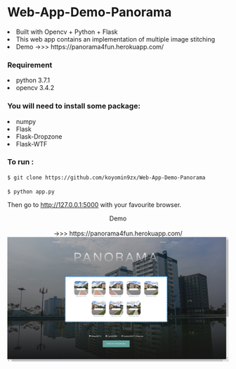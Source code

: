 # Web-App-Demo-Panorama
<li>Built with Opencv + Python + Flask
<li>This web app contains an implementation of multiple image stitching
<li>Demo ->>> https://panorama4fun.herokuapp.com/


### Requirement
<li>python 3.7.1 
<li>opencv 3.4.2


### You will need to install some package:
<li>numpy
<li>Flask
<li>Flask-Dropzone
<li>Flask-WTF

### To run :
    $ git clone https://github.com/koyomin9zx/Web-App-Demo-Panorama

    $ python app.py

Then go to http://127.0.0.1:5000 with your favourite browser.

<center>
<caption>Demo</caption><br><br>
 ->>> https://panorama4fun.herokuapp.com/
<img src="static/demo.png" ><br>
<br><br>

